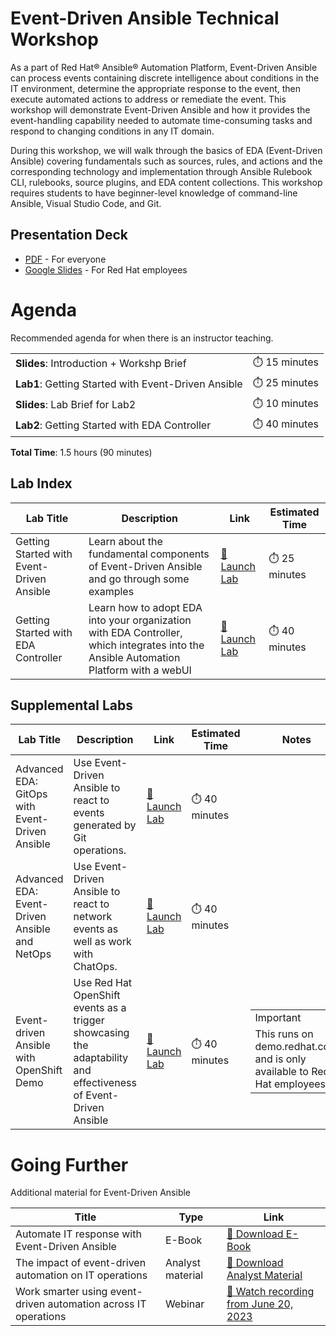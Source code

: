 # Event-Driven Ansible Technical Workshop

As a part of Red Hat® Ansible® Automation Platform, Event-Driven Ansible can process events containing discrete intelligence about conditions in the IT environment, determine the appropriate response to the event, then execute automated actions to address or remediate the event. This workshop will demonstrate Event-Driven Ansible and how it provides the event-handling capability needed to automate time-consuming tasks and respond to changing conditions in any IT domain. 

During this workshop, we will walk through the basics of EDA (Event-Driven Ansible) covering fundamentals such as sources, rules, and actions and the corresponding technology and implementation through Ansible Rulebook CLI, rulebooks, source plugins, and EDA content collections.  This workshop requires students to have beginner-level knowledge of command-line Ansible, Visual Studio Code, and Git.

## Presentation Deck

- [PDF](decks/lab-eda-gitops.pdf) - For everyone
- [Google Slides](https://docs.google.com/presentation/d/1wrJ90OEvkais6wcyinMq42uv1_VJJQlzrxHy8UgC220/edit?usp=sharing) - For Red Hat employees

# Agenda

Recommended agenda for when there is an instructor teaching.

<table>
<tbody>
<tr>
<td><b>Slides</b>: Introduction + Workshp Brief</td>
<td>⏱️ 15 minutes</td>
</tr>
<tr>
<td><b>Lab1</b>: Getting Started with Event-Driven Ansible</td>
<td>⏱️ 25 minutes</td>
</tr>
<tr>
<td><b>Slides</b>: Lab Brief for Lab2</td>
<td>⏱️ 10 minutes</td>
</tr>
<tr>
<td><b>Lab2</b>: Getting Started with EDA Controller</td>
<td>⏱️ 40 minutes</td>
</tr>
</tbody>
</table>

**Total Time**: 1.5 hours (90 minutes)

## Lab Index

<table>
<thead>
<tr>
<th>Lab Title</th>
<th>Description</th>
<th>Link</th>
<th>Estimated Time</th>
</tr>
</thead>
<tbody>
<tr>
<td>Getting Started with Event-Driven Ansible</td>
<td>Learn about the fundamental components of Event-Driven Ansible and go through some examples</td>
<td><a target="_new" href="https://play.instruqt.com/embed/redhat/tracks/eda--ansible-rulebook?token=em_kn8hibVNgt0X03wZ">🚀 Launch Lab</a></td>
<td>⏱️ 25 minutes</td>
</tr>
<tr>
<td>Getting Started with EDA Controller</td>
<td>Learn how to adopt EDA into your organization with EDA Controller, which integrates into the Ansible Automation Platform with a webUI</td>
<td><a targete="_new" href="https://play.instruqt.com/embed/redhat/tracks/testing-eda-controller-dev?token=em_pnJ8mV75JMc0MhZN">🚀 Launch Lab</a></td>
<td>⏱️ 40 minutes</td>
</tr>
</tbody>
</table>

## Supplemental Labs

<table>
<thead>
<tr>
<th>Lab Title</th>
<th>Description</th>
<th>Link</th>
<th>Estimated Time</th>
<th>Notes</th>
</tr>
</thead>
<tbody>
<tr>
<td>Advanced EDA: GitOps with Event-Driven Ansible</td>
<td>Use Event-Driven Ansible to react to events generated by Git operations.</td>
<td><a target="_new" href="https://play.instruqt.com/embed/redhat/tracks/eda-gitops?token=em__C74PAmX2rePq7Kk">🚀 Launch Lab</a></td>
<td>⏱️ 40 minutes</td>
<td></td>
</tr>
<tr>
<td>Advanced EDA: Event-Driven Ansible and NetOps</td>
<td>Use Event-Driven Ansible to react to network events as well as work with ChatOps.</td>
<td><a targete="_new" href="https://play.instruqt.com/embed/redhat/tracks/event-driven-netops?token=em_W0qtY5GifN13CZ1a">🚀 Launch Lab</a></td>
<td>⏱️ 40 minutes</td>
<td></td>
</tr>
<tr>
<td>Event-driven Ansible with OpenShift Demo</td>
<td>Use Red Hat OpenShift events as a trigger showcasing the adaptability and effectiveness of Event-Driven Ansible</td>
<td><a targete="_new" href="https://demo.redhat.com/catalog/babylon-catalog-prod/order/enterprise.event-driven-ansible.prod">🚀 Launch Lab</a></td>
<td>⏱️ 40 minutes</td>
<td><table class="important"><tr><td><div class="infobutton"><i class="icon-info-sign"></i></div>Important</td></tr><tr><td>This runs on demo.redhat.com and is only available to Red Hat employees</td></tr></table></td>
</tr>
</tbody>
</table>

# Going Further

Additional material for Event-Driven Ansible

<table>
<thead>
<tr>
<th>Title</th>
<th>Type</th>
<th>Link</th>
</tr>
</thead>
<tbody>
<tr>
<td>Automate IT response with Event-Driven Ansible</td>
<td>E-Book</td>
<td><a target="_new" href="https://www.redhat.com/en/engage/build-innovation-automation-20230414">📖 Download E-Book</a></td>
</tr>
<tr>
<td>The impact of event-driven automation on IT operations</td>
<td>Analyst material</td>
<td><a targete="_new" href="https://www.redhat.com/en/resources/event-driven-impact-on-it-operations-analyst-material">📒 Download Analyst Material</a></td>
</tr>
<tr>
<td>Work smarter using event-driven automation across IT operations</td>
<td>Webinar</td>
<td><a target="_new" href="https://www.redhat.com/en/events/webinar/work-smarter-using-event-driven-automation-across-IT-operations">🎥 Watch recording from June 20, 2023</a></td>
</tr>
</tbody>
</table>
